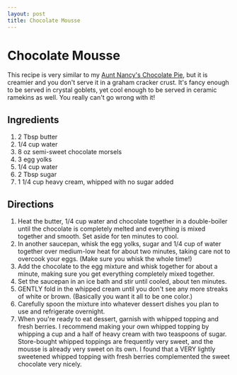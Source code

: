 ```yaml
---
layout: post
title: Chocolate Mousse
---
```


# Chocolate Mousse
This recipe is very similar to my [Aunt Nancy's Chocolate Pie](http://worldsmyoyster.com/eats/desserts/2011/10/25/chocolate-pie.html), but it is creamier and you don't serve it in a graham cracker crust. It's fancy enough to be served in crystal goblets, yet cool enough to be served in ceramic
ramekins as well. You really can't go wrong with it!

## Ingredients 
1. 2 Tbsp butter 
1. 1/4 cup water
1. 8 oz semi-sweet chocolate morsels
1. 3 egg yolks
1. 1/4 cup water
1. 2 Tbsp sugar
1. 1 1/4 cup heavy cream, whipped with no sugar added

## Directions
1. Heat the butter, 1/4 cup water and chocolate together in a double-boiler until the chocolate is completely melted and everything is mixed together and smooth. Set aside for ten minutes to cool.
1. In another saucepan, whisk the egg yolks, sugar and 1/4 cup of water together over medium-low heat for about two minutes, taking care not to overcook your eggs. (Make sure you whisk the whole time!)
1. Add the chocolate to the egg mixture and whisk together for about a minute, making sure you get everything completely mixed together. 
1. Set the saucepan in an ice bath and stir until cooled, about ten minutes. 
1. GENTLY fold in the whipped cream until you don't see any more streaks of white or brown. (Basically you want it all to be one color.)
1. Carefully spoon the mixture into whatever dessert dishes you plan to use and refrigerate overnight. 
1. When you're ready to eat dessert, garnish with whipped topping and fresh berries. I recommend making your own whipped topping by whipping a cup and a half of heavy cream with two teaspoons of sugar. Store-bought 
whipped toppings are frequently very sweet, and the mousse is already very sweet on its own. I found that a VERY lightly sweetened whipped topping with fresh berries complemented the sweet chocolate very nicely. 